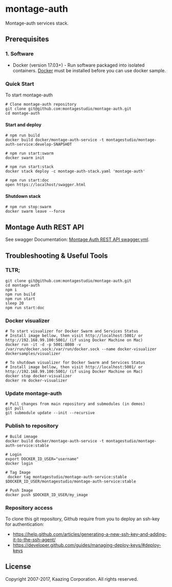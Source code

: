 # montage-auth

Montage-auth services stack.

## Prerequisites

### 1. Software

* Docker (version 17.03+) - Run software packaged into isolated containers.
[Docker](https://www.docker.com/) must be installed before you can use docker sample.

### Quick Start

To start montage-auth

```
# Clone montage-auth repository
git clone git@github.com:montagestudio/montage-auth.git
cd montage-auth
```

#### Start and deploy

```
# npm run build
docker build docker/montage-auth-service -t montagestudio/montage-auth-service:develop-SNAPSHOT

# npm run start:swarm
docker swarm init

# npm run start:stack
docker stack deploy -c montage-auth-stack.yaml 'montage-auth'

# npm run start:doc
open https://localhost/swagger.html
```

#### Shutdown stack

```
# npm run stop:swarm
docker swarm leave --force
```

## Montage Auth REST API

See swagger Documentation: [Montage Auth REST API swagger.yml](./docker/montage-auth-service/swagger.yml).

## Troubleshooting & Useful Tools

### TLTR;
```
git clone git@github.com:montagestudio/montage-auth.git
cd montage-auth
npm i
npm run build
npm run start
sleep 20
npm run start:doc
```

### Docker visualizer 

```
# To start visualizer for Docker Swarm and Services Status 
# Install image bellow, then visit http://localhost:5001/ or http://192.168.99.100:5001/ (if using Docker Machine on Mac)
docker run -it -d -p 5001:8080 -v /var/run/docker.sock:/var/run/docker.sock --name docker-visualizer dockersamples/visualizer

# To shutdown visualizer for Docker Swarm and Services Status 
# Install image bellow, then visit http://localhost:5001/ or http://192.168.99.100:5001/ (if using Docker Machine on Mac)
docker stop docker-visualizer
docker rm docker-visualizer
```

### Update montage-auth

```
# Pull changes from main repository and submodules (in demos)
git pull
git submodule update --init --recursive
```

### Publish to repository

```
# Build imnage
docker build docker/montage-auth-service -t montagestudio/montage-auth-service:stable

# Login
export DOCKER_ID_USER="username"
docker login

# Tag Image
 docker tag montagestudio/montage-auth-service:stable $DOCKER_ID_USER/montagestudio/montage-auth-service:stable

# Push Image
docker push $DOCKER_ID_USER/my_image
```

### Repository access

To clone this git repository, Github require from you to deploy an ssh-key for authentication:
- https://help.github.com/articles/generating-a-new-ssh-key-and-adding-it-to-the-ssh-agent/
- https://developer.github.com/guides/managing-deploy-keys/#deploy-keys

## License

Copyright 2007-2017, Kaazing Corporation. All rights reserved.

